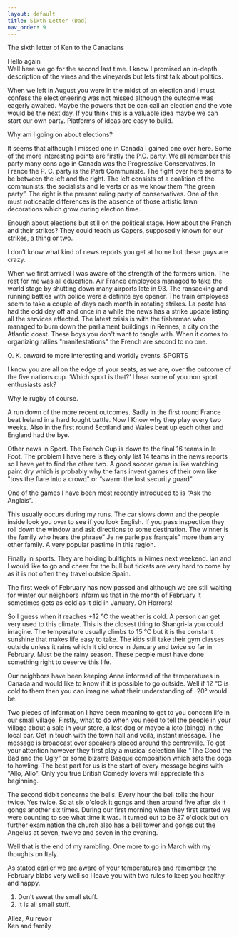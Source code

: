 ```yaml
---
layout: default
title: Sixth Letter (Dad)
nav_order: 9
---
```


The sixth letter of Ken to the Canadians

Hello again  
Well here we go for the second last time. I know I promised an in-depth description of the
vines and the vineyards but lets first talk about politics.

When we left in August you were in the midst of an election and I must confess the
electioneering was not missed although the outcome was eagerly awaited. Maybe the powers that
be can call an election and the vote would be the next day. If you think this is a valuable idea maybe
we can start our own party. Platforms of ideas are easy to build.

Why am I going on about elections?

It seems that although I missed one in Canada I gained one over here. Some of the more
interesting points are firstly the P.C. party. We all remember this party many eons ago in Canada
was the Progressive Conservatives. In France the P. C. party is the Parti Communiste. The fight
over here seems to be between the left and the right. The left consists of a coalition of the
communists, the socialists and le verts or as we know them “the green party”. The right is the
present ruling party of conservatives. One of the must noticeable differences is the absence of
those artistic lawn decorations which grow during election time.

Enough about elections but still on the political stage. How about the French and their
strikes? They could teach us Capers, supposedly known for our strikes, a thing or two.

I don’t know what kind of news reports you get at home but these guys are crazy.

When we first arrived I was aware of the strength of the farmers union. The rest for me
was all education. Air France employees managed to take the world stage by shutting down many
airports late in 93. The ransacking and running battles with police were a definite eye opener.
The train employees seem to take a couple of days each month in rotating strikes. La poste has had
the odd day off and once in a while the news has a strike update listing all the services effected. The
latest crisis is with the fisherman who managed to burn down the parliament buildings in Rennes,
a city on the Atlantic coast. These boys you don't want to tangle with. When it comes to organizing
rallies "manifestations" the French are second to no one.

O. K. onward to more interesting and worldly events. SPORTS

I know you are all on the edge of your seats, as we are, over the outcome of the five
nations cup. ‘Which sport is that?’ I hear some of you non sport enthusiasts ask?

Why le rugby of course.

A run down of the more recent outcomes. Sadly in the first round France beat Ireland in a
hard fought battle. Now I Know why they play every two weeks. Also in the first round Scotland
and Wales beat up each other and England had the bye.

Other news in Sport. The French Cup is down to the final 16 teams in le Foot. The problem
I have here is they only list 14 teams in the news reports so I have yet to find the other two. A
good soccer game is like watching paint dry which is probably why the fans invent games of their
own like "toss the flare into a crowd" or “swarm the lost security guard".

One of the games I have been most recently introduced to is “Ask the Anglais”.

This usually occurs during my runs. The car slows down and the people inside look you
over to see if you look English. If you pass inspection they roll down the window and ask directions
to some destination. The winner is the family who hears the phrase” Je ne parle pas français”
more than any other family. A very popular pastime in this region.

Finally in sports. They are holding bullfights in Nimes next weekend. Ian and I would
like to go and cheer for the bull but tickets are very hard to come by as it is not often they travel
outside Spain.

The first week of February has now passed and although we are still waiting for winter
our neighbors inform us that in the month of February it sometimes gets as cold as it did in
January. Oh Horrors!

So I guess when it reaches +12 °C the weather is cold. A person can get very used to this
climate. This is the closest thing to Shangri-la you could imagine. The temperature usually climbs
to 15 °C but it is the constant sunshine that makes life easy to take. The kids still take their gym
classes outside unless it rains which it did once in January and twice so far in February. Must be
the rainy season. These people must have done something right to deserve this life.

Our neighbors have been keeping Anne informed of the temperatures in Canada and would
like to know if it is possible to go outside. Well if 12 °C is cold to them then you can imagine what
their understanding of -20° would be.

Two pieces of information I have been meaning to get to you concern life in our small
village. Firstly, what to do when you need to tell the people in your village about a sale in your
store, a lost dog or maybe a loto (bingo) in the local bar. Get in touch with the town hall and
voilà, instant message. The message is broadcast over speakers placed around the centreville. To
get your attention however they first play a musical selection like "The Good the Bad and the Ugly”
or some bizarre Basque composition which sets the dogs to howling. The best part for us is the
start of every message begins with "Allo, Allo". Only you true British Comedy lovers will
appreciate this beginning.

The second tidbit concerns the bells. Every hour the bell tolls the hour twice. Yes twice.
So at six o'clock it gongs and then around five after six it gongs another six times. During our first
morning when they first started we were counting to see what time it was. It turned out to be 37
o'clock but on further examination the church also has a bell tower and gongs out the Angelus at
seven, twelve and seven in the evening.

Well that is the end of my rambling. One more to go in March with my thoughts on Italy.

As stated earlier we are aware of your temperatures and remember the February blabs very well so
I leave you with two rules to keep you healthy and happy.

1) Don’t sweat the small stuff.  
2) It is all small stuff.

Allez, Au revoir  
Ken and family
